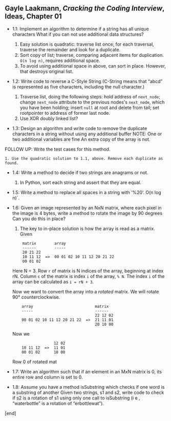 ## Gayle Laakmann, _Cracking the Coding Interview_, Ideas, Chapter 01

  * 1.1: Implement an algorithm to determine if a string has all unique characters What if you can not use additional data structures?

    1. Easy solution is quadratic: traverse list once; for each traversal, traverse the remainder and look for a duplicate.
    2. Sort copy of list; traverse, comparing adjacent items for duplication. `O(n log n)`, requires additional space.
    3. To avoid using additional space in above, can sort in place. However, that destroys original list.

  * 1.2: Write code to reverse a C-Style String (C-String means that “abcd” is represented as five characters, including the null character.)

    1. Traverse list, doing the following steps: hold address of `next_node`; change `next_node` attribute to the previous nodes's `next_node`, which you have been holding; insert `null` at root and delete from tail; set rootpointer to address of former last node.
    1. Use XOR doubly linked list?

  * 1.3: Design an algorithm and write code to remove the duplicate characters in a string without using any additional buffer NOTE: One or two additional variables are fine An extra copy of the array is not.

  FOLLOW UP: Write the test cases for this method.

    1. Use the quadratic solution to 1.1, above. Remove each duplicate as found.

  * 1.4: Write a method to decide if two strings are anagrams or not.

    1. In Python, sort each string and assert that they are equal.

  * 1.5: Write a method to replace all spaces in a string with ‘%20’. O(n log n)`.

  * 1.6: Given an image represented by an NxN matrix, where each pixel in the image is 4 bytes, write a method to rotate the image by 90 degrees Can you do this in place?

    1. The key to in-place solution is how the array is read as a matrix. Given


            matrix        array
            ------        -----
            20 21 22
            10 11 12  =>  00 01 02 10 11 12 20 21 22
            00 01 02      

    Here N = 3. Row `r` of matrix is N indices of the array, beginning at index rN. Column `c` of the matrix is index `i` of the array, `% N`. The index `i` of the array can be calculated as `i = rN + 3`.

    Now we want to convert the array into a _rotated_ matrix. We will rotate 90° counterclockwise.

            array                           matrix
            -----                           ------
                                            22 12 02
            00 01 02 10 11 12 20 21 22  =>  21 11 01
                                            20 10 00

    Now we 

                          12 02
            10 11 12  =>  11 01
            00 01 02      10 00

    Row 0 of rotated mat

  * 1.7: Write an algorithm such that if an element in an MxN matrix is 0, its entire row and column is set to 0.

  * 1.8: Assume you have a method isSubstring which checks if one word is a substring of another Given two strings, s1 and s2, write code to check if s2 is a rotation of s1 using only one call to isSubstring (i e , “waterbottle” is a rotation of “erbottlewat”).

[end]

